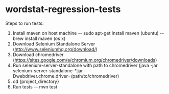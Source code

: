 wordstat-regression-tests
==========================
Steps to run tests:
1. Install maven on host machine
-- sudo apt-get install maven (ubuntu)
-- brew install maven (os x)
2. Download Selenium Standalone Server (http://www.seleniumhq.org/download/)
3. Download chromedriver (https://sites.google.com/a/chromium.org/chromedriver/downloads)
4. Run selenium-server-standalone with path to chromedriver
(java -jar selenium-server-standalone-*.jar -Dwebdriver.chrome.driver=/path/to/chromedriver)
5. cd {project_directory}
6. Run tests 
-- mvn test